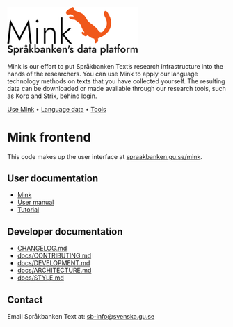 <img src="src/assets/mink-slogan-en.svg" width="300" alt="Mink - Språkbanken's data platform" />

Mink is our effort to put Språkbanken Text’s research infrastructure into the hands of the researchers.
You can use Mink to apply our language technology methods on texts that you have collected yourself.
The resulting data can be downloaded or made available through our research tools, such as Korp and Strix, behind login.

[Use Mink](https://spraakbanken.gu.se/mink/)
• [Language data](https://spraakbanken.gu.se/en/resources)
• [Tools](https://spraakbanken.gu.se/en/tools)

# Mink frontend

This code makes up the user interface at [spraakbanken.gu.se/mink](https://spraakbanken.gu.se/mink/).

## User documentation

- [Mink](https://spraakbanken.gu.se/en/tools/mink)
- [User manual](https://spraakbanken.gu.se/en/tools/mink/manual)
- [Tutorial](https://spraakbanken.gu.se/en/tools/mink/tutorial)

## Developer documentation

- [CHANGELOG.md](CHANGELOG.md)
- [docs/CONTRIBUTING.md](docs/CONTRIBUTING.md)
- [docs/DEVELOPMENT.md](docs/DEVELOPMENT.md)
- [docs/ARCHITECTURE.md](docs/ARCHITECTURE.md)
- [docs/STYLE.md](docs/STYLE.md)

## Contact

Email Språkbanken Text at: [sb-info@svenska.gu.se](mailto:sb-info@svenska.gu.se)
